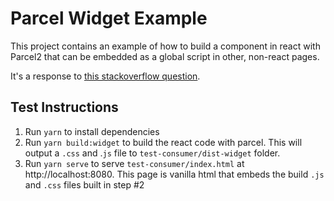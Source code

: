 # Parcel Widget Example

This project contains an example of how to build a component in react with Parcel2 that can be embedded as a global script in other, non-react pages.

It's a response to [this stackoverflow question](https://stackoverflow.com/questions/69894366/css-does-not-load-in-react-widget-built-with-parcel).

## Test Instructions
1. Run `yarn` to install dependencies
2. Run `yarn build:widget` to build the react code with parcel. This will output a `.css` and .`js` file to `test-consumer/dist-widget` folder.
3. Run `yarn serve` to serve `test-consumer/index.html` at http://localhost:8080. This page is vanilla html that embeds the build `.js` and `.css` files built in step #2